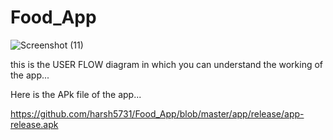 # Food_App

![Screenshot (11)](https://user-images.githubusercontent.com/65008139/164506807-e8b4c6e2-5315-4106-bbe1-130d6b15dfa2.png)

this is the USER FLOW diagram in which you can understand the working of the app... 

Here is the APk file of the app...

https://github.com/harsh5731/Food_App/blob/master/app/release/app-release.apk
